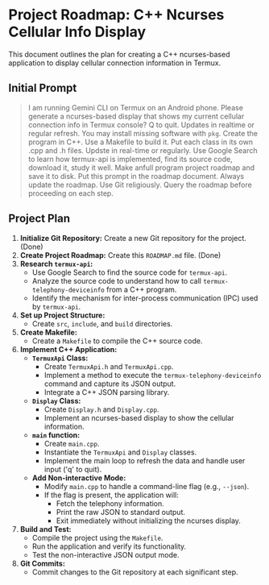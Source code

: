 # Project Roadmap: C++ Ncurses Cellular Info Display

This document outlines the plan for creating a C++ ncurses-based application to display cellular connection information in Termux.

## Initial Prompt

> I am running Gemini CLI on Termux on an Android phone. Please generate a ncurses-based display that shows my current cellular connection info in Termux console? Q to quit. Updates in realtime or regular refresh. You may install missing software with `pkg`. Create the program in C++. Use a Makefile to build it. Put each class in its own .cpp and .h files. Updste in real-time or regularly. Use Google Search to learn how termux-api is implemented, find its source code, download it, study it well. Make anfull program project roadmap and save it to disk. Put this prompt in the roadmap document. Always update the roadmap. Use Git religiously. Query the roadmap before proceeding on each step.

## Project Plan

1.  **Initialize Git Repository:** Create a new Git repository for the project. (Done)
2.  **Create Project Roadmap:** Create this `ROADMAP.md` file. (Done)
3.  **Research `termux-api`:**
    *   Use Google Search to find the source code for `termux-api`.
    *   Analyze the source code to understand how to call `termux-telephony-deviceinfo` from a C++ program.
    *   Identify the mechanism for inter-process communication (IPC) used by `termux-api`.
4.  **Set up Project Structure:**
    *   Create `src`, `include`, and `build` directories.
5.  **Create Makefile:**
    *   Create a `Makefile` to compile the C++ source code.
6.  **Implement C++ Application:**
    *   **`TermuxApi` Class:**
        *   Create `TermuxApi.h` and `TermuxApi.cpp`.
        *   Implement a method to execute the `termux-telephony-deviceinfo` command and capture its JSON output.
        *   Integrate a C++ JSON parsing library.
    *   **`Display` Class:**
        *   Create `Display.h` and `Display.cpp`.
        *   Implement an ncurses-based display to show the cellular information.
    *   **`main` function:**
        *   Create `main.cpp`.
        *   Instantiate the `TermuxApi` and `Display` classes.
        *   Implement the main loop to refresh the data and handle user input ('q' to quit).
    *   **Add Non-interactive Mode:**
        *   Modify `main.cpp` to handle a command-line flag (e.g., `--json`).
        *   If the flag is present, the application will:
            *   Fetch the telephony information.
            *   Print the raw JSON to standard output.
            *   Exit immediately without initializing the ncurses display.
7.  **Build and Test:**
    *   Compile the project using the `Makefile`.
    *   Run the application and verify its functionality.
    *   Test the non-interactive JSON output mode.
8.  **Git Commits:**
    *   Commit changes to the Git repository at each significant step.
